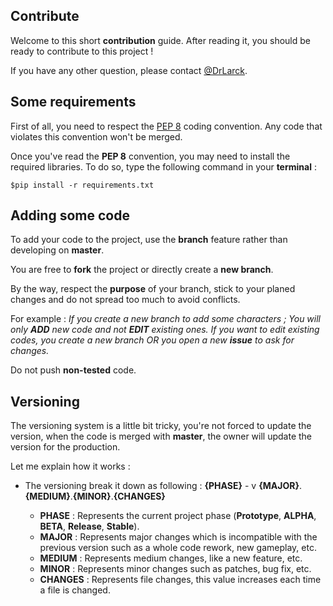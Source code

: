 ## Contribute
Welcome to this short **contribution** guide. After reading it, you should be ready to contribute to this project !

If you have any other question, please contact [@DrLarck](https://github.com/DrLarck).

## Some requirements
First of all, you need to respect the [PEP 8](https://www.python.org/dev/peps/pep-0008/#introduction) coding convention.
Any code that violates this convention won't be merged.

Once you've read the **PEP 8** convention, you may need to install the required libraries. To do so, type the following command in your **terminal** :
```
$pip install -r requirements.txt
```

## Adding some code
To add your code to the project, use the **branch** feature rather than developing on **master**.

You are free to **fork** the project or directly create a **new branch**.

By the way, respect the **purpose** of your branch, stick to your planed changes and do not spread too much to avoid conflicts.

For example : *If you create a new branch to add some characters ; You will only **ADD** new code and not **EDIT** existing ones. If you want to edit existing codes, you create a new branch OR you open a new **issue** to ask for changes.*

Do not push **non-tested** code.

## Versioning
The versioning system is a little bit tricky, you're not forced to update the version, when the code is merged with **master**, the owner will update the version for the production.

Let me explain how it works : 
- The versioning break it down as following : **{PHASE}** - v **{MAJOR}**.**{MEDIUM}**.**{MINOR}**.**{CHANGES}**

    - **PHASE** : Represents the current project phase (**Prototype**, **ALPHA**, **BETA**, **Release**, **Stable**).
    - **MAJOR** : Represents major changes which is incompatible with the previous version such as a whole code rework, new gameplay, etc.
    - **MEDIUM** : Represents medium changes, like a new feature, etc.
    - **MINOR** : Represents minor changes such as patches, bug fix, etc.
    - **CHANGES** : Represents file changes, this value increases each time a file is changed. 